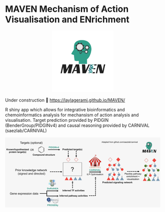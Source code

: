 # MAVEN Mechanism of Action Visualisation and ENrichment

<p align="center">
<img src="https://raw.githubusercontent.com/laylagerami/MAVEN/main/logo.jpg" alt="logo" width="200" align="centre">

 Under construction :construction:
 https://laylagerami.github.io/MAVEN/
 
 R shiny app which allows for integrative bioinformatics and chemoinformatics analysis for mechansism of action analysis and visualisation.
 Target prediction provided by PIDGIN (BenderGroup/PIDGINv4) and causal reasoning provided by CARNIVAL (saezlab/CARNIVAL)
 
<img src="https://raw.githubusercontent.com/laylagerami/MAVEN/main/workflow-1.jpeg"/>
 </p>